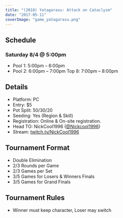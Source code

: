 ```yaml
---
title: "(2018) Yatagarasu: Attack on Cataclysm"
date: "2017-05-11"
coverImage: "game_yatagarasu.png"
---
```


## Schedule

### Saturday 8/4 @ 5:00pm

- Pool 1: 5:00pm – 6:00pm
- Pool 2: 6:00pm – 7:00pm Top 8: 7:00pm – 8:00pm

## Details

- Platform: PC
- Entry: $5
- Pot Split: 50/30/20
- Seeding: Yes (Region & Skill)
- Registration: Online & On-site registration.
- Head TO: NickCool1996 ([@Nickcool1996](https://twitter.com/Nickcool1996))
- Stream: [twitch.tv/NickCool1996](https://twitch.tv/nickcool1996)

## Tournament Format

- Double Elimination
- 2/3 Rounds per Game
- 2/3 Games per Set
- 3/5 Games for Losers & Winners Finals
- 3/5 Games for Grand Finals

## Tournament Rules

- Winner must keep character, Loser may switch
